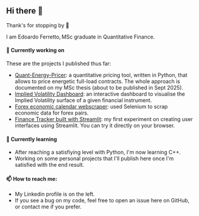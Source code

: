 ## Hi there 👋
Thank's for stopping by 🙂

I am Edoardo Ferretto, MSc graduate in Quantitative Finance.

#### 🔭 Currently working on
These are the projects I published thus far:
- [Quant-Energy-Pricer](https://github.com/edofe99/Quant-Energy-Pricer): a quantitative pricing tool, written in Python, that allows to price energetic full-load contracts. The whole approach is documented on my MSc thesis (about to be published in Sept 2025). 
- [Implied Volatility Dashboard](https://github.com/edofe99/implied-volatility-dashboard): an interactive dashboard to visualise the Implied Volatility surface of a given financial instrument.
- [Forex economic calendar webscraper](https://github.com/edofe99/forex-economic-calendar-webscraper): used Selenium to scrap economic data for forex pairs.
- [Finance Tracker built with Streamlit](https://github.com/edofe99/streamlit-finance-tracker): my first experiment on creating user interfaces using Streamlit. You can try it directly on your browser.

#### 🌱 Currently learning
- After reaching a satisfiying level with Python, I'm now learning C++.
- Working on some personal projects that I'll publish here once I'm satisfied with the end result.

#### 📫 How to reach me:
- My Linkedin profile is on the left.
- If you see a bug on my code, feel free to open an issue here on GitHub, or contact me if you prefer. 

<!--
- ⚡ Fun fact: ...
-->

